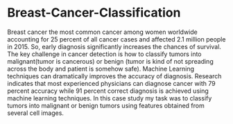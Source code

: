 # Breast-Cancer-Classification
 Breast cancer the most common cancer among women worldwide accounting for 25 percent of all cancer cases   and affected 2.1 million people in 2015. So, early diagnosis significantly increases  the chances of survival.  The key challenge in cancer detection is how to classify  tumors into malignant(tumor is cancerous) or benign (tumor is kind of not spreading across the body and patient is somehow safe). Machine Learning techniques can dramatically  improves the accuracy of diagnosis. Research indicates that most  experienced physicians can diagnose cancer with 79 percent accuracy while   91 percent correct diagnosis is achieved using machine learning techniques.  In this case study my task was to classify  tumors into malignant or benign tumors using features obtained from several cell images.
